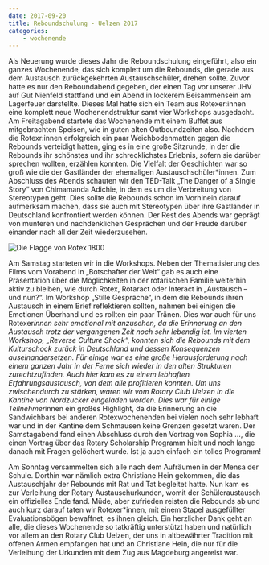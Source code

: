 ```yaml
---
date: 2017-09-20
title: Reboundschulung - Uelzen 2017
categories:
    - wochenende
---
```

Als Neuerung wurde dieses Jahr die Reboundschulung eingeführt, also ein ganzes Wochenende, das sich komplett um die
Rebounds, die gerade aus dem Austausch zurückgekehrten Austauschschüler, drehen sollte. Zuvor hatte es nur den
Reboundabend gegeben, der einen Tag vor unserer JHV auf Gut Nienfeld stattfand und ein Abend in lockerem Beisammensein
am Lagerfeuer darstellte. Dieses Mal hatte sich ein Team aus Rotexer:innen eine komplett neue Wochenendstruktur samt
vier Workshops ausgedacht. Am Freitagabend startete das Wochenende mit einem Buffet aus mitgebrachten Speisen, wie in
guten alten Outboundzeiten also. Nachdem die Rotexr:innen erfolgreich ein paar Weichbodenmatten gegen die Rebounds
verteidigt hatten, ging es in eine große Sitzrunde, in der die Rebounds ihr schönstes und ihr schrecklichstes Erlebnis,
sofern sie darüber sprechen wollten, erzählen konnten. Die Vielfalt der Geschichten war so groß wie die der Gastländer
der ehemaligen Austauschschüler*innen. Zum Abschluss des Abends schauten wir den TED-Talk „The Danger of a Single Story“
von Chimamanda Adichie, in dem es um die Verbreitung von Stereotypen geht. Dies sollte die Rebounds schon im Vorhinein
darauf aufmerksam machen, dass sie auch mit Stereotypen über ihre Gastländer in Deutschland konfrontiert werden können.
Der Rest des Abends war geprägt von munteren und nachdenklichen Gesprächen und der Freude darüber einander nach all der
Zeit wiederzusehen.

![Die Flagge von Rotex 1800](/img/2017-uelzen.jpg)

Am Samstag starteten wir in die Workshops. Neben der Thematisierung des Films vom Vorabend in „Botschafter der Welt“ gab
es auch eine Präsentation über die Möglichkeiten in der rotarischen Familie weiterhin aktiv zu bleiben, wie durch Rotex,
Rotaract oder Interact in „Austausch – und nun?“. Im Workshop „Stille Gespräche“, in dem die Rebounds ihren Austausch in
einem Brief reflektieren sollten, nahmen bei einigen die Emotionen Überhand und es rollten ein paar Tränen. Dies war
auch für uns Rotexer*innen sehr emotional mit anzusehen, da die Erinnerung an den Austausch trotz der vergangenen Zeit
noch sehr lebendig ist. Im vierten Workshop, „Reverse Culture Shock“, konnten sich die Rebounds mit dem Kulturschock
zurück in Deutschland und dessen Konsequenzen auseinandersetzen. Für einige war es eine große Herausforderung nach einem
ganzen Jahr in der Ferne sich wieder in den alten Strukturen zurechtzufinden. Auch hier kam es zu einem lebhaften
Erfahrungsaustausch, von dem alle profitieren konnten. Um uns zwischendurch zu stärken, waren wir vom Rotary Club Uelzen
in die Kantine von Nordzucker eingeladen worden. Dies war für einige Teilnehmer*innen ein großes Highlight, da die
Erinnerung an die Sandwichbars bei anderen Rotexwochenenden bei vielen noch sehr lebhaft war und in der Kantine dem
Schmausen keine Grenzen gesetzt waren. Der Samstagabend fand einen Abschluss durch den Vortrag von Sophia …, die einen
Vortrag über das Rotary Scholarship Programm hielt und noch lange danach mit Fragen gelöchert wurde. Ist ja auch einfach
ein tolles Programm!

Am Sonntag versammelten sich alle nach dem Aufräumen in der Mensa der Schule. Dorthin war nämlich extra Christiane Hein
gekommen, die das Austauschjahr der Rebounds mit Rat und Tat begleitet hatte. Nun kam es zur Verleihung der Rotary
Austauschurkunden, womit der Schüleraustausch ein offizielles Ende fand. Müde, aber zufrieden reisten die Rebounds ab
und auch kurz darauf taten wir Rotexer*innen, mit einem Stapel ausgefüllter Evaluationsbögen bewaffnet, es ihnen gleich.
Ein herzlicher Dank geht an alle, die dieses Wochenende so tatkräftig unterstützt haben und natürlich vor allem an den
Rotary Club Uelzen, der uns in altbewährter Tradition mit offenen Armen empfangen hat und an Christiane Hein, die nur
für die Verleihung der Urkunden mit dem Zug aus Magdeburg angereist war.